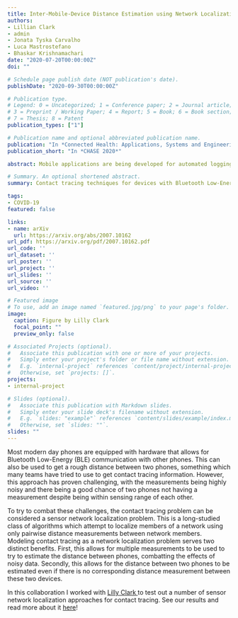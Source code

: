 ```yaml
---
title: Inter-Mobile-Device Distance Estimation using Network Localization Algorithms for Digital Contact Logging Applications
authors:
- Lillian Clark
- admin
- Jonata Tyska Carvalho
- Luca Mastrostefano
- Bhaskar Krishnamachari
date: "2020-07-20T00:00:00Z"
doi: ""

# Schedule page publish date (NOT publication's date).
publishDate: "2020-09-30T00:00:00Z"

# Publication type.
# Legend: 0 = Uncategorized; 1 = Conference paper; 2 = Journal article;
# 3 = Preprint / Working Paper; 4 = Report; 5 = Book; 6 = Book section;
# 7 = Thesis; 8 = Patent
publication_types: ["1"]

# Publication name and optional abbreviated publication name.
publication: "In *Connected Health: Applications, Systems and Engineering Technologies*"
publication_short: "In *CHASE 2020*"

abstract: Mobile applications are being developed for automated logging of contacts via Bluetooth to help scale up digital contact tracing efforts in the context of the ongoing COVID-19 pandemic. A useful component of such applications is inter-device distance estimation, which can be formulated as a network localization problem. We survey several approaches and evaluate the performance of each on real and simulated Bluetooth Low Energy (BLE) measurement datasets with respect to both distance estimate accuracy and the proximity detection problem. We investigate the effects of obstructions like pockets, differences between device models, and the environment (i.e. indoors or outdoors) on performance. We conclude that while direct estimation can provide the best proximity detection when Received Signal Strength Indicator (RSSI) measurements are available, network localization algorithms like Isomap, Local Linear Embedding, and the spring model outperform direct estimation in the presence of missing or very noisy measurements. The spring model consistently achieves the best distance estimation accuracy. 

# Summary. An optional shortened abstract.
summary: Contact tracing techniques for devices with Bluetooth Low-Energy (BLE) measurements

tags:
- COVID-19
featured: false

links:
- name: arXiv
  url: https://arxiv.org/abs/2007.10162
url_pdf: https://arxiv.org/pdf/2007.10162.pdf
url_code: ''
url_dataset: ''
url_poster: ''
url_project: ''
url_slides: ''
url_source: ''
url_video: ''

# Featured image
# To use, add an image named `featured.jpg/png` to your page's folder. 
image:
  caption: Figure by Lilly Clark
  focal_point: ""
  preview_only: false

# Associated Projects (optional).
#   Associate this publication with one or more of your projects.
#   Simply enter your project's folder or file name without extension.
#   E.g. `internal-project` references `content/project/internal-project/index.md`.
#   Otherwise, set `projects: []`.
projects:
- internal-project

# Slides (optional).
#   Associate this publication with Markdown slides.
#   Simply enter your slide deck's filename without extension.
#   E.g. `slides: "example"` references `content/slides/example/index.md`.
#   Otherwise, set `slides: ""`.
slides: ""
---
```


Most modern day phones are equipped with hardware that allows for Bluetooth
Low-Energy (BLE) communication with other phones. This can also be used to get a
rough distance between two phones, something which many teams have tried to use
to get contact tracing information. However, this approach has proven
challenging, with the measurements being highly noisy and there being a good
chance of two phones not having a measurement despite being within sensing range
of each other.

To try to combat these challenges, the contact tracing problem can be considered
a sensor network localization problem. This is a long-studied class of
algorithms which attempt to localize members of a network using only pairwise
distance measurements between network members. Modeling contact tracing as a
network localization problem serves two distinct benefits. First, this allows
for multiple measurements to be used to try to estimate the distance between
phones, combatting the effects of noisy data. Secondly, this allows for the
distance between two phones to be estimated even if there is no corresponding
distance measurement between these two devices.

In this collaboration I worked with <a
href="https://sites.google.com/usc.edu/lillyclark">Lilly Clark </a> to test out
a number of sensor network localization approaches for contact tracing. See our
results and read more about it <a href="https://arxiv.org/abs/2007.10162">
here</a>!

